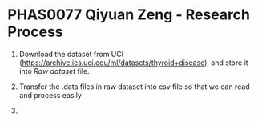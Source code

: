 # PHAS0077 Qiyuan Zeng - Research Process

1. Download the dataset from UCI (https://archive.ics.uci.edu/ml/datasets/thyroid+disease), and store it into _Raw dataset_ file.

2. Transfer the .data files in raw dataset into csv file so that we can read and process easily

3. 